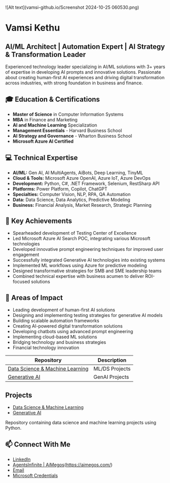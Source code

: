 
![Alt text](vamsi-github.io/Screenshot 2024-10-25 060530.png)

# Vamsi Kethu
## AI/ML Architect | Automation Expert | AI Strategy & Transformation Leader

Experienced technology leader specializing in AI/ML solutions with 3+ years of expertise in developing AI prompts and innovative solutions. Passionate about creating human-first AI experiences and driving digital transformation across industries, with strong foundation in business and finance.

## 🎓 Education & Certifications
- **Master of Science** in Computer Information Systems
- **MBA** in Finance and Marketing
- **AI and Machine Learning** Specialization
- **Management Essentials** - Harvard Business School
- **AI Strategy and Governance** - Wharton Business School
- **Microsoft Azure AI Certified**

## 💻 Technical Expertise
- **AI/ML:** Gen AI, AI MultiAgents, AiBots, Deep Learning, TinyML
- **Cloud & Tools:** Microsoft Azure OpenAI, Azure IoT, Azure DevOps
- **Development:** Python, C#, .NET Framework, Selenium, RestSharp API
- **Platforms:** Power Platform, Copilot, ChatGPT
- **Specialties:** Computer Vision, NLP, RPA, QA Automation
- **Data:** Data Science, Data Analytics, Predictive Modeling
- **Business:** Financial Analysis, Market Research, Strategic Planning

## 🚀 Key Achievements
- Spearheaded development of Testing Center of Excellence
- Led Microsoft Azure AI Search POC, integrating various Microsoft technologies
- Developed innovative prompt engineering techniques for improved user engagement
- Successfully integrated Generative AI technologies into existing systems
- Implemented ML workflows using Azure for predictive modeling
- Designed transformative strategies for SMB and SME leadership teams
- Combined technical expertise with business acumen to deliver ROI-focused solutions

## 🌟 Areas of Impact
- Leading development of human-first AI solutions
- Designing and implementing testing strategies for generative AI models
- Building scalable automation frameworks
- Creating AI-powered digital transformation solutions
- Developing chatbots using advanced prompt engineering
- Implementing cloud-based ML solutions
- Bridging technology and business strategies
- Financial technology innovation

| Repository | Description |
|------------|-------------|
| [Data Science & Machine Learning](https://github.com/AgentsInfinite/Data-Science-Machine-Learning) | ML/DS Projects |
| [Generative AI](https://github.com/AgentsInfinite/GenerativeAI) | GenAI Projects |

## Projects
- [Data Science & Machine Learning][ds-ml]
- [Generative AI][genai]

[ds-ml]: https://github.com/AgentsInfinite/Data-Science-Machine-Learning
[genai]: https://github.com/AgentsInfinite/GenerativeAI
Repository containing data science and machine learning projects using Python.

## 📫 Connect With Me
- [LinkedIn](www.linkedin.com/in/vamsikethu)
- [AgentsInfinite | AiMegos](https://agentsinfinite.com/)(https://aimegos.com/)
- [Email](mailto:)
- [Microsoft Credentials](https://learn.microsoft.com/en-us/users/kethuvamsi-aiml/transcript/v0306i32e25382l)
